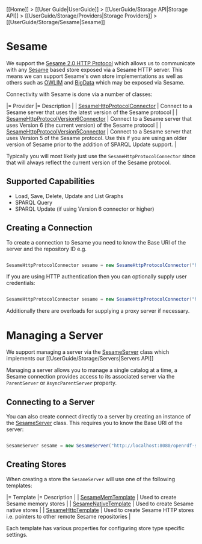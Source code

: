 [[Home]] > [[User Guide|UserGuide]] > [[UserGuide/Storage API|Storage API]] > [[UserGuide/Storage/Providers|Storage Providers]] > [[UserGuide/Storage/Sesame|Sesame]]

# Sesame 

We support the [Sesame 2.0 HTTP Protocol](http://www.openrdf.org/doc/sesame2/system/ch08.html) which allows us to communicate with any [Sesame](http://www.openrdf.org) based store exposed via a Sesame HTTP server.  This means we can support Sesame's own store implementations as well as others such as [OWLIM](http://www.ontotext.com/owlim) and [BigData](http://www.systap.com/bigdata.htm) which may be exposed via Sesame.

Connectivity with Sesame is done via a number of classes:

|= Provider |= Description |
| [SesameHttpProtocolConnector](http://www.dotnetrdf.org/api/index.asp?Topic=VDS.RDF.Storage.SesameHttpProtocolConnector) | Connect to a Sesame server that uses the latest version of the Sesame protocol |
| [SesameHttpProtocolVersion6Connector](http://www.dotnetrdf.org/api/index.asp?Topic=VDS.RDF.Storage.SesameHttpProtocolVersion6Connector) | Connect to a Sesame server that uses Version 6 (the current version) of the Sesame protocol |
| [SesameHttpProtocolVersion5Connector](http://www.dotnetrdf.org/api/index.asp?Topic=VDS.RDF.Storage.SesameHttpProtocolVersion5Connector) | Connect to a Sesame server that uses Version 5 of the Sesame protocol.  Use this if you are using an older version of Sesame prior to the addition of SPARQL Update support. |

Typically you will most likely just use the `SesameHttpProtocolConnector` since that will always reflect the current version of the Sesame protocol.

## Supported Capabilities 

* Load, Save, Delete, Update and List Graphs
* SPARQL Query
* SPARQL Update (if using Version 6 connector or higher)

## Creating a Connection 

To create a connection to Sesame you need to know the Base URI of the server and the repository ID e.g.

```csharp

SesameHttpProtocolConnector sesame = new SesameHttpProtocolConnector("http://localhost:8080/openrdf-sesame/", "example");
```

If you are using HTTP authentication then you can optionally supply user credentials:

```csharp

SesameHttpProtocolConnector sesame = new SesameHttpProtocolConnector("http://localhost:8080/openrdf-sesame/", "example", "username", "password");
```

Additionally there are overloads for supplying a proxy server if necessary.

# Managing a Server 

We support managing a server via the [SesameServer](http://www.dotnetrdf.org/api/index.asp?Topic=VDS.RDF.Storage.Management.SesameServer) class which implements our [[UserGuide/Storage/Servers|Servers API]]

Managing a server allows you to manage a single catalog at a time, a Sesame connection provides access to its associated server via the `ParentServer` or `AsyncParentServer` property.

## Connecting to a Server 

You can also create connect directly to a server by creating an instance of the [SesameServer](http://www.dotnetrdf.org/api/index.asp?Topic=VDS.RDF.Storage.Management.SesameServer) class.  This requires you to know the Base URI of the server:

```csharp

SesameServer sesame = new SesameServer("http://localhost:8080/openrdf-sesame/");
```

## Creating Stores 

When creating a store the `SesameServer` will use one of the following templates:

|= Template |= Description |
| [SesameMemTemplate](http://www.dotnetrdf.org/api/index.asp?Topic=VDS.RDF.Storage.Management.Provisioning.Sesame.SesameMemTemplate) | Used to create Sesame memory stores |
| [SesameNativeTemplate](http://www.dotnetrdf.org/api/index.asp?Topic=VDS.RDF.Storage.Management.Provisioning.Sesame.SesameNativeTemplate) | Used to create Sesame native stores |
| [SesameHttpTemplate](http://www.dotnetrdf.org/api/index.asp?Topic=VDS.RDF.Storage.Management.Provisioning.Sesame.SesameHttpTemplate) | Used to create Sesame HTTP stores i.e. pointers to other remote Sesame repositories |

Each template has various properties for configuring store type specific settings.

